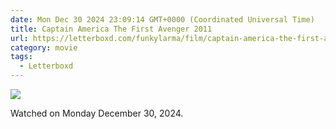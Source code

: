 ```yaml
---
date: Mon Dec 30 2024 23:09:14 GMT+0000 (Coordinated Universal Time)
title: Captain America The First Avenger 2011
url: https://letterboxd.com/funkylarma/film/captain-america-the-first-avenger/
category: movie
tags:
  - Letterboxd
---
```


![](https://a.ltrbxd.com/resized/film-poster/5/0/8/0/9/50809-captain-america-the-first-avenger-0-600-0-900-crop.jpg?v=5a0d520040)

Watched on Monday December 30, 2024.
